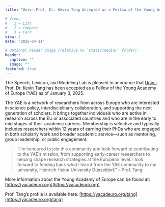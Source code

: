 ```yaml
---
title: "Univ-.Prof. Dr. Kevin Tang Accepted as a Fellow of the Young Academy of Europe (YAE)"

# View.
#   1 = List
#   2 = Compact
#   3 = Card
view: 2
date: "2025-04-11"

# Optional header image (relative to `static/media/` folder).
header:
  caption: ""
  image: ""
featured: true
---
```


The Speech, Lexicon, and Modeling Lab is pleased to announce that [Univ.-Prof. Dr. Kevin Tang](https://slam.phil.hhu.de/authors/kevin/) has been accepted as a Fellow of the Young Academy of Europe (YAE) as of January 3, 2025.

The YAE is a network of researchers from across Europe who are interested in science policy, interdisciplinary collaboration, and supporting the next generation of scholars. It brings together individuals who are active in research across the EU or associated countries and who are in the early to mid stages of their academic careers. Membership is selective and typically includes researchers within 12 years of earning their PhDs who are engaged in both scholarly work and broader academic service—such as mentoring, group leadership, or public engagement.

> “I’m honoured to join this community and look forward to contributing to the YAE’s mission, from supporting early-career researchers to helping shape research strategies at the European level. I look forward to feeding back what I learnt from the YAE community to my university, Heinrich Heine University Düsseldorf.” 
> – Prof. Tang

More information about the Young Academy of Europe can be found at: [https://yacadeuro.org](https://yacadeuro.org)

Prof. Tang’s profile is available here: [https://yacadeuro.org/tang](https://yacadeuro.org/tang)
